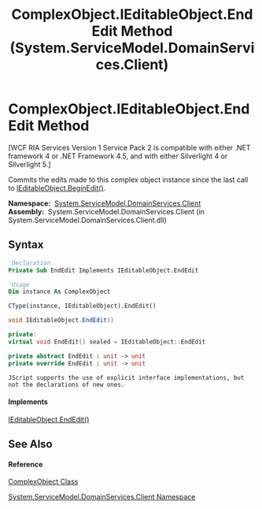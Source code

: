 ﻿---
title: ComplexObject.IEditableObject.EndEdit Method  (System.ServiceModel.DomainServices.Client)
TOCTitle: IEditableObject.EndEdit Method
ms:assetid: M:System.ServiceModel.DomainServices.Client.ComplexObject.System#ComponentModel#IEditableObject#EndEdit
ms:mtpsurl: https://msdn.microsoft.com/en-us/library/Hh696924(v=VS.91)
ms:contentKeyID: 43157576
ms.date: 01/27/2012
mtps_version: v=VS.91
f1_keywords:
- System.ServiceModel.DomainServices.Client.ComplexObject.IEditableObject.EndEdit
dev_langs:
- CSharp
- JScript
- VB
- FSharp
- c++
api_location:
- System.ServiceModel.DomainServices.Client.dll
api_name:
- System.ServiceModel.DomainServices.Client.ComplexObject.EndEdit
api_type:
- Managed
topic_type:
- apiref
- kbSyntax
product_family_name: VS
ROBOTS: INDEX,FOLLOW
---

# ComplexObject.IEditableObject.EndEdit Method

\[WCF RIA Services Version 1 Service Pack 2 is compatible with either .NET framework 4 or .NET Framework 4.5, and with either Silverlight 4 or Silverlight 5.\]

Commits the edits made to this complex object instance since the last call to [IEditableObject.BeginEdit()](hh696930\(v=vs.91\).md).

**Namespace:**  [System.ServiceModel.DomainServices.Client](ff422479\(v=vs.91\).md)  
**Assembly:**  System.ServiceModel.DomainServices.Client (in System.ServiceModel.DomainServices.Client.dll)

## Syntax

``` vb
'Declaration
Private Sub EndEdit Implements IEditableObject.EndEdit
```

``` vb
'Usage
Dim instance As ComplexObject

CType(instance, IEditableObject).EndEdit()
```

``` csharp
void IEditableObject.EndEdit()
```

``` c++
private:
virtual void EndEdit() sealed = IEditableObject::EndEdit
```

``` fsharp
private abstract EndEdit : unit -> unit 
private override EndEdit : unit -> unit 
```

``` jscript
JScript supports the use of explicit interface implementations, but not the declarations of new ones.
```

#### Implements

[IEditableObject.EndEdit()](https://msdn.microsoft.com/en-us/library/wae53ae0)  

## See Also

#### Reference

[ComplexObject Class](gg277298\(v=vs.91\).md)

[System.ServiceModel.DomainServices.Client Namespace](ff422479\(v=vs.91\).md)

